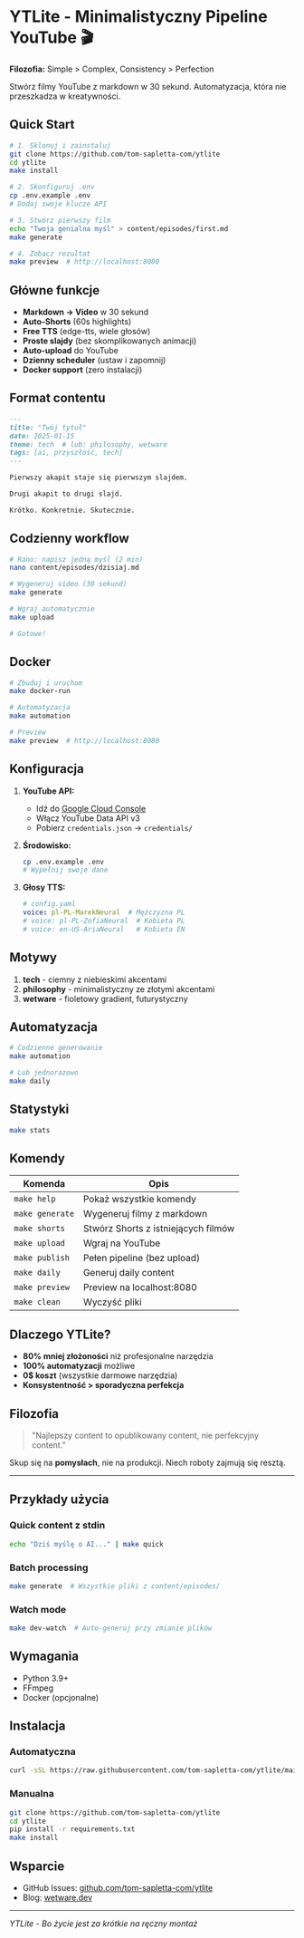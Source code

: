 # YTLite - Minimalistyczny Pipeline YouTube 🎬

**Filozofia:** Simple > Complex, Consistency > Perfection

Stwórz filmy YouTube z markdown w 30 sekund. Automatyzacja, która nie przeszkadza w kreatywności.

## Quick Start

```bash
# 1. Sklonuj i zainstaluj
git clone https://github.com/tom-sapletta-com/ytlite
cd ytlite
make install

# 2. Skonfiguruj .env
cp .env.example .env
# Dodaj swoje klucze API

# 3. Stwórz pierwszy film
echo "Twoja genialna myśl" > content/episodes/first.md
make generate

# 4. Zobacz rezultat
make preview  # http://localhost:8080
```

## Główne funkcje

- **Markdown → Video** w 30 sekund
- **Auto-Shorts** (60s highlights) 
- **Free TTS** (edge-tts, wiele głosów)
- **Proste slajdy** (bez skomplikowanych animacji)
- **Auto-upload** do YouTube
- **Dzienny scheduler** (ustaw i zapomnij)
- **Docker support** (zero instalacji)

## Format contentu

```markdown
---
title: "Twój tytuł"
date: 2025-01-15
theme: tech  # lub: philosophy, wetware
tags: [ai, przyszłość, tech]
---

Pierwszy akapit staje się pierwszym slajdem.

Drugi akapit to drugi slajd.

Krótko. Konkretnie. Skutecznie.
```

## Codzienny workflow

```bash
# Rano: napisz jedną myśl (2 min)
nano content/episodes/dzisiaj.md

# Wygeneruj video (30 sekund)
make generate

# Wgraj automatycznie
make upload

# Gotowe! 
```

## Docker

```bash
# Zbuduj i uruchom
make docker-run

# Automatyzacja
make automation

# Preview
make preview  # http://localhost:8080
```

## Konfiguracja

1. **YouTube API:**
   - Idź do [Google Cloud Console](https://console.cloud.google.com/)
   - Włącz YouTube Data API v3
   - Pobierz `credentials.json` → `credentials/`

2. **Środowisko:**
   ```bash
   cp .env.example .env
   # Wypełnij swoje dane
   ```

3. **Głosy TTS:**
   ```yaml
   # config.yaml
   voice: pl-PL-MarekNeural  # Mężczyzna PL
   # voice: pl-PL-ZofiaNeural  # Kobieta PL
   # voice: en-US-AriaNeural   # Kobieta EN
   ```

## Motywy

1. **tech** - ciemny z niebieskimi akcentami
2. **philosophy** - minimalistyczny ze złotymi akcentami  
3. **wetware** - fioletowy gradient, futurystyczny

## Automatyzacja

```bash
# Codzienne generowanie
make automation

# Lub jednorazowo
make daily
```

## Statystyki

```bash
make stats
```

## Komendy

| Komenda | Opis |
|---------|------|
| `make help` | Pokaż wszystkie komendy |
| `make generate` | Wygeneruj filmy z markdown |
| `make shorts` | Stwórz Shorts z istniejących filmów |
| `make upload` | Wgraj na YouTube |
| `make publish` | Pełen pipeline (bez upload) |
| `make daily` | Generuj daily content |
| `make preview` | Preview na localhost:8080 |
| `make clean` | Wyczyść pliki |

## Dlaczego YTLite?

- **80% mniej złożoności** niż profesjonalne narzędzia
- **100% automatyzacji** możliwe
- **0$ koszt** (wszystkie darmowe narzędzia)
- **Konsystentność > sporadyczna perfekcja**

## Filozofia

> "Najlepszy content to opublikowany content, nie perfekcyjny content."

Skup się na **pomysłach**, nie na produkcji. Niech roboty zajmują się resztą.

---

## Przykłady użycia

### Quick content z stdin
```bash
echo "Dziś myślę o AI..." | make quick
```

### Batch processing
```bash
make generate  # Wszystkie pliki z content/episodes/
```

### Watch mode
```bash
make dev-watch  # Auto-generuj przy zmianie plików
```

## Wymagania

- Python 3.9+
- FFmpeg
- Docker (opcjonalne)

## Instalacja

### Automatyczna
```bash
curl -sSL https://raw.githubusercontent.com/tom-sapletta-com/ytlite/main/install.sh | bash
```

### Manualna
```bash
git clone https://github.com/tom-sapletta-com/ytlite
cd ytlite
pip install -r requirements.txt
make install
```

## Wsparcie

- GitHub Issues: [github.com/tom-sapletta-com/ytlite](https://github.com/tom-sapletta-com/ytlite)
- Blog: [wetware.dev](https://wetware.dev)

---

*YTLite - Bo życie jest za krótkie na ręczny montaż* 
